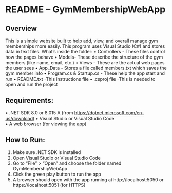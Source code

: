 
# README – GymMembershipWebApp

## Overview
This is a simple website built to help add, view, and overall manage gym memberships more easily. This program uses  Visual Studio (C#) and stores data in text files.
What’s inside the folder:
•	Controllers - These files control how the pages behave
•	Models- These describe the structure of the gym members (like name, email, etc.)
•	Views - These are the actual web pages the user sees
•	App_Data - Stores a file called members.txt which saves the gym member info
•	Program.cs & Startup.cs - These help the app start and run
•	README.txt -This instructions file
•	.csproj file -This is needed to open and run the project

##  Requirements:
•	.NET SDK 8.0 or 8.015 A (from https://dotnet.microsoft.com/en-us/download)
•	Visual Studio or Visual Studio Code  
•	A web browser (for viewing the app)


##  How to Run:
1. Make sure .NET SDK is installed 
2. Open Visual Studio or Visual Studio Code
3. Go to “File” > “Open” and choose the folder named GymMembershipWebApp
4. Click the green play  button to run the app
5. A browser should open with the app running at http://localhost:5050 or https://localhost:5051 (for HTTPS) 
